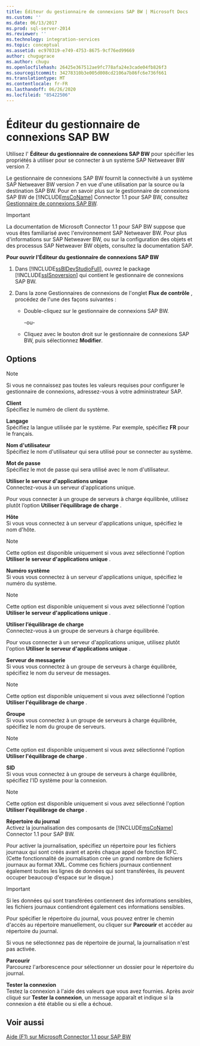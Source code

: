 ```yaml
---
title: Éditeur du gestionnaire de connexions SAP BW | Microsoft Docs
ms.custom: ''
ms.date: 06/13/2017
ms.prod: sql-server-2014
ms.reviewer: ''
ms.technology: integration-services
ms.topic: conceptual
ms.assetid: ec970319-e749-4753-8675-9cf76ed99669
author: chugugrace
ms.author: chugu
ms.openlocfilehash: 26425e367512ae9fc778afa24e3cade04fb826f3
ms.sourcegitcommit: 34278310b3e005d008cd2106a7b86fc6e736f661
ms.translationtype: MT
ms.contentlocale: fr-FR
ms.lasthandoff: 06/26/2020
ms.locfileid: "85422506"
---
```

# <a name="sap-bw-connection-manager-editor"></a>Éditeur du gestionnaire de connexions SAP BW
  Utilisez l' **Éditeur du gestionnaire de connexions SAP BW** pour spécifier les propriétés à utiliser pour se connecter à un système SAP Netweaver BW version 7.  
  
 Le gestionnaire de connexions SAP BW fournit la connectivité à un système SAP Netweaver BW version 7 en vue d'une utilisation par la source ou la destination SAP BW. Pour en savoir plus sur le gestionnaire de connexions SAP BW de [!INCLUDE[msCoName](../includes/msconame-md.md)] Connector 1.1 pour SAP BW, consultez [Gestionnaire de connexions SAP BW](connection-manager/sap-bw-connection-manager.md).  
  
> [!IMPORTANT]  
>  La documentation de Microsoft Connector 1.1 pour SAP BW suppose que vous êtes familiarisé avec l'environnement SAP Netweaver BW. Pour plus d'informations sur SAP Netweaver BW, ou sur la configuration des objets et des processus SAP Netweaver BW objets, consultez la documentation SAP.  
  
 **Pour ouvrir l'Éditeur du gestionnaire de connexions SAP BW**  
  
1.  Dans [!INCLUDE[ssBIDevStudioFull](../includes/ssbidevstudiofull-md.md)], ouvrez le package [!INCLUDE[ssISnoversion](../includes/ssisnoversion-md.md)] qui contient le gestionnaire de connexions SAP BW.  
  
2.  Dans la zone Gestionnaires de connexions de l'onglet **Flux de contrôle** , procédez de l'une des façons suivantes :  
  
    -   Double-cliquez sur le gestionnaire de connexions SAP BW.  
  
         -ou-  
  
    -   Cliquez avec le bouton droit sur le gestionnaire de connexions SAP BW, puis sélectionnez **Modifier**.  
  
## <a name="options"></a>Options  
  
> [!NOTE]  
>  Si vous ne connaissez pas toutes les valeurs requises pour configurer le gestionnaire de connexions, adressez-vous à votre administrateur SAP.  
  
 **Client**  
 Spécifiez le numéro de client du système.  
  
 **Langage**  
 Spécifiez la langue utilisée par le système. Par exemple, spécifiez **FR** pour le français.  
  
 **Nom d'utilisateur**  
 Spécifiez le nom d'utilisateur qui sera utilisé pour se connecter au système.  
  
 **Mot de passe**  
 Spécifiez le mot de passe qui sera utilisé avec le nom d'utilisateur.  
  
 **Utiliser le serveur d'applications unique**  
 Connectez-vous à un serveur d'applications unique.  
  
 Pour vous connecter à un groupe de serveurs à charge équilibrée, utilisez plutôt l’option **Utiliser l’équilibrage de charge** .  
  
 **Hôte**  
 Si vous vous connectez à un serveur d'applications unique, spécifiez le nom d'hôte.  
  
> [!NOTE]  
>   Cette option est disponible uniquement si vous avez sélectionné l'option **Utiliser le serveur d'applications unique** .  
  
 **Numéro système**  
 Si vous vous connectez à un serveur d'applications unique, spécifiez le numéro du système.  
  
> [!NOTE]  
>   Cette option est disponible uniquement si vous avez sélectionné l'option **Utiliser le serveur d'applications unique** .  
  
 **Utiliser l’équilibrage de charge**  
 Connectez-vous à un groupe de serveurs à charge équilibrée.  
  
 Pour vous connecter à un serveur d'applications unique, utilisez plutôt l'option **Utiliser le serveur d'applications unique** .  
  
 **Serveur de messagerie**  
 Si vous vous connectez à un groupe de serveurs à charge équilibrée, spécifiez le nom du serveur de messages.  
  
> [!NOTE]  
>   Cette option est disponible uniquement si vous avez sélectionné l'option **Utiliser l'équilibrage de charge** .  
  
 **Groupe**  
 Si vous vous connectez à un groupe de serveurs à charge équilibrée, spécifiez le nom du groupe de serveurs.  
  
> [!NOTE]  
>   Cette option est disponible uniquement si vous avez sélectionné l'option **Utiliser l'équilibrage de charge** .  
  
 **SID**  
 Si vous vous connectez à un groupe de serveurs à charge équilibrée, spécifiez l'ID système pour la connexion.  
  
> [!NOTE]  
>   Cette option est disponible uniquement si vous avez sélectionné l'option **Utiliser l'équilibrage de charge** .  
  
 **Répertoire du journal**  
 Activez la journalisation des composants de [!INCLUDE[msCoName](../includes/msconame-md.md)] Connector 1.1 pour SAP BW.  
  
 Pour activer la journalisation, spécifiez un répertoire pour les fichiers journaux qui sont créés avant et après chaque appel de fonction RFC. (Cette fonctionnalité de journalisation crée un grand nombre de fichiers journaux au format XML. Comme ces fichiers journaux contiennent également toutes les lignes de données qui sont transférées, ils peuvent occuper beaucoup d'espace sur le disque.)  
  
> [!IMPORTANT]  
>  Si les données qui sont transférées contiennent des informations sensibles, les fichiers journaux contiendront également ces informations sensibles.  
  
 Pour spécifier le répertoire du journal, vous pouvez entrer le chemin d'accès au répertoire manuellement, ou cliquer sur **Parcourir** et accéder au répertoire du journal.  
  
 Si vous ne sélectionnez pas de répertoire de journal, la journalisation n'est pas activée.  
  
 **Parcourir**  
 Parcourez l'arborescence pour sélectionner un dossier pour le répertoire du journal.  
  
 **Tester la connexion**  
 Testez la connexion à l'aide des valeurs que vous avez fournies. Après avoir cliqué sur **Tester la connexion**, un message apparaît et indique si la connexion a été établie ou si elle a échoué.  
  
## <a name="see-also"></a>Voir aussi  
 [Aide (F1) sur Microsoft Connector 1.1 pour SAP BW](microsoft-connector-for-sap-bw-f1-help.md)  
  
  
